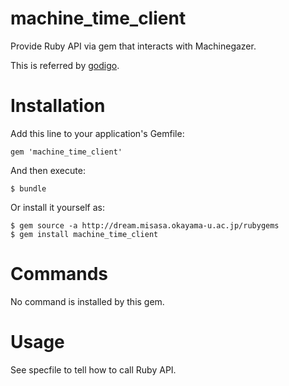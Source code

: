 # machine_time_client

Provide Ruby API via gem that interacts with Machinegazer.

This is referred by [godigo](https://github.com/misasa/godigo "follow instruction").

# Installation

Add this line to your application's Gemfile:

    gem 'machine_time_client'

And then execute:

    $ bundle

Or install it yourself as:

    $ gem source -a http://dream.misasa.okayama-u.ac.jp/rubygems
    $ gem install machine_time_client

# Commands

No command is installed by this gem.

# Usage

See specfile to tell how to call Ruby API.
